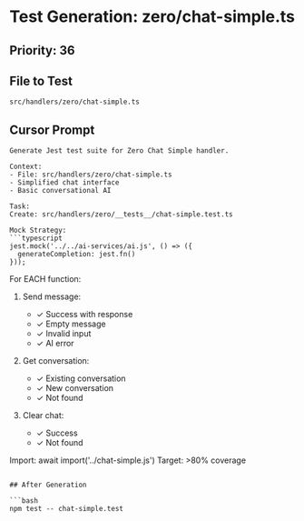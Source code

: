 # Test Generation: zero/chat-simple.ts

## Priority: 36

## File to Test
`src/handlers/zero/chat-simple.ts`

## Cursor Prompt

```
Generate Jest test suite for Zero Chat Simple handler.

Context:
- File: src/handlers/zero/chat-simple.ts
- Simplified chat interface
- Basic conversational AI

Task:
Create: src/handlers/zero/__tests__/chat-simple.test.ts

Mock Strategy:
```typescript
jest.mock('../../ai-services/ai.js', () => ({
  generateCompletion: jest.fn()
}));
```

For EACH function:
1. Send message:
   - ✓ Success with response
   - ✓ Empty message
   - ✓ Invalid input
   - ✓ AI error

2. Get conversation:
   - ✓ Existing conversation
   - ✓ New conversation
   - ✓ Not found

3. Clear chat:
   - ✓ Success
   - ✓ Not found

Import: await import('../chat-simple.js')
Target: >80% coverage
```

## After Generation

```bash
npm test -- chat-simple.test
```
